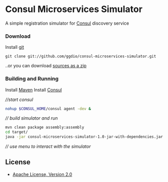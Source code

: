 # Consul Microservices Simulator
A simple registration simulator for [Consul](https://www.consul.io/) discovery service

### Download

Install [git](http://git-scm.com/)

```
git clone git://github.com/ggdio/consul-microservices-simulator.git
```

..or you can download [sources as a zip](https://github.com/ggdio/consul-microservices-simulator/archive/master.zip)

### Building and Running

Install [Maven](http://maven.apache.org/)
Install [Consul](https://www.consul.io/)


*//start consul*
<p>

```bash
nohup $CONSUL_HOME/consul agent -dev &
```

*// build simulator and run*

```bash
mvn clean package assembly:assembly
cd target/
java -jar consul-microservices-simulator-1.0-jar-with-dependencies.jar
```

*// use menu to interact with the simulator*


## License

* [Apache License, Version 2.0](http://www.apache.org/licenses/LICENSE-2.0)
